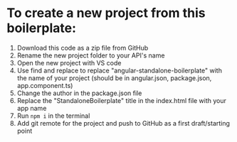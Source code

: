 # To create a new project from this boilerplate:

1. Download this code as a zip file from GitHub
2. Rename the new project folder to your API's name
3. Open the new project with VS code
4. Use find and replace to replace "angular-standalone-boilerplate" with the name of your project (should be in angular.json, package.json, app.component.ts)
5. Change the author in the package.json file
6. Replace the "StandaloneBoilerplate" title in the index.html file with your app name
7. Run `npm i` in the terminal
8. Add git remote for the project and push to GitHub as a first draft/starting point
